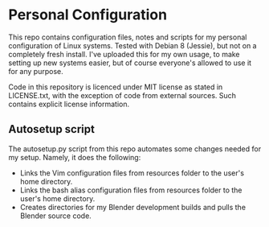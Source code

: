 Personal Configuration
======================

This repo contains configuration files, notes and scripts for my personal configuration of Linux systems. Tested with Debian 8 (Jessie), but not on a completely fresh install.
I've uploaded this for my own usage, to make setting up new systems easier, but of course everyone's allowed to use it for any purpose.

Code in this repository is licenced under MIT license as stated in LICENSE.txt, with the exception of code from external sources. Such contains explicit license information.

Autosetup script
----------------

The autosetup.py script from this repo automates some changes needed for my setup. Namely, it does the following:
* Links the Vim configuration files from resources folder to the user's home directory.
* Links the bash alias configuration files from resources folder to the user's home directory.
* Creates directories for my Blender development builds and pulls the Blender source code.
